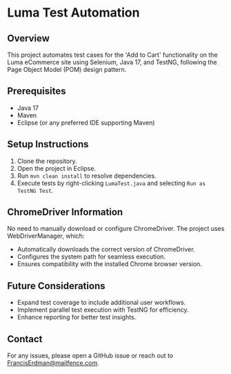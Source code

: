# Luma Test Automation

## Overview
This project automates test cases for the 'Add to Cart' functionality on the Luma eCommerce site using Selenium, Java 17, and TestNG, following the Page Object Model (POM) design pattern.

## Prerequisites
- Java 17
- Maven
- Eclipse (or any preferred IDE supporting Maven)

## Setup Instructions
1. Clone the repository.
2. Open the project in Eclipse.
3. Run `mvn clean install` to resolve dependencies.
4. Execute tests by right-clicking `LumaTest.java` and selecting `Run as TestNG Test`.

## ChromeDriver Information
No need to manually download or configure ChromeDriver. The project uses WebDriverManager, which:
- Automatically downloads the correct version of ChromeDriver.
- Configures the system path for seamless execution.
- Ensures compatibility with the installed Chrome browser version.

## Future Considerations
- Expand test coverage to include additional user workflows.
- Implement parallel test execution with TestNG for efficiency.
- Enhance reporting for better test insights.

## Contact
For any issues, please open a GitHub issue or reach out to FrancisErdman@mailfence.com.
